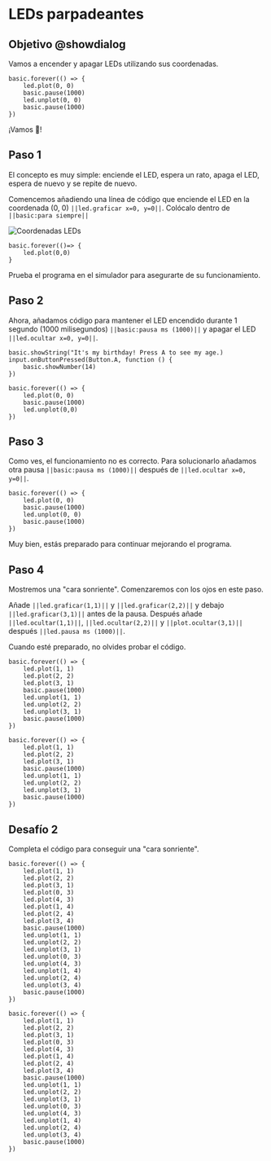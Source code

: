 # LEDs parpadeantes

## Objetivo @showdialog

Vamos a encender y apagar LEDs utilizando sus coordenadas.


```blocks
basic.forever(() => {
    led.plot(0, 0)
    basic.pause(1000)
    led.unplot(0, 0)
    basic.pause(1000)
})
```
¡Vamos 🚀!

## Paso 1

El concepto es muy simple: enciende el LED, espera un rato, apaga el LED, espera de nuevo y se repite de nuevo.

Comencemos añadiendo una línea de código que enciende el LED en la coordenada (0, 0) ``||led.graficar x=0, y=0||``. Colócalo dentro de `` ||basic:para siempre||`` 

![Coordenadas LEDs](/static/microbit-led-coords.png)

```blocks
basic.forever(()=> {
    led.plot(0,0)
}
```

Prueba el programa en el simulador para asegurarte de su funcionamiento.

## Paso 2

Ahora, añadamos código para mantener el LED encendido durante 1 segundo (1000 milisegundos) ``||basic:pausa ms (1000)||`` y apagar el LED ``||led.ocultar x=0, y=0||``.

```sim
basic.showString("It's my birthday! Press A to see my age.)
input.onButtonPressed(Button.A, function () {
    basic.showNumber(14)
})
```

```blocks
basic.forever(() => {
    led.plot(0, 0)
    basic.pause(1000)
    led.unplot(0,0)
})
```

## Paso 3

Como ves, el funcionamiento no es correcto. Para solucionarlo añadamos otra pausa ``||basic:pausa ms (1000)||`` después de ``||led.ocultar x=0, y=0||``.

```blocks
basic.forever(() => {
    led.plot(0, 0)
    basic.pause(1000)
    led.unplot(0, 0)
    basic.pause(1000)
})
```
Muy bien, estás preparado para continuar mejorando el programa.


## Paso 4

Mostremos una "cara sonriente". Comenzaremos con los ojos en este paso.

Añade ``||led.graficar(1,1)||`` y ``||led.graficar(2,2)||`` y debajo ``||led.graficar(3,1)||`` antes de la pausa. Después añade ``||led.ocultar(1,1)||``, ``||led.ocultar(2,2)||`` y ``||plot.ocultar(3,1)||`` después ``||led.pausa ms (1000)||``.

Cuando esté preparado, no olvides probar el código.

```sim
basic.forever(() => {
    led.plot(1, 1)
    led.plot(2, 2)
    led.plot(3, 1)
    basic.pause(1000)
    led.unplot(1, 1)
    led.unplot(2, 2)
    led.unplot(3, 1)
    basic.pause(1000)
})
```

```blocks
basic.forever(() => {
    led.plot(1, 1)
    led.plot(2, 2)
    led.plot(3, 1)
    basic.pause(1000)
    led.unplot(1, 1)
    led.unplot(2, 2)
    led.unplot(3, 1)
    basic.pause(1000)
})
```

## Desafío 2

Completa el código para conseguir una "cara sonriente".

```sim
basic.forever(() => {
    led.plot(1, 1)
    led.plot(2, 2)
    led.plot(3, 1)
    led.plot(0, 3)
    led.plot(4, 3)
    led.plot(1, 4)
    led.plot(2, 4)
    led.plot(3, 4)
    basic.pause(1000)
    led.unplot(1, 1)
    led.unplot(2, 2)
    led.unplot(3, 1)
    led.unplot(0, 3)
    led.unplot(4, 3)
    led.unplot(1, 4)
    led.unplot(2, 4)
    led.unplot(3, 4)
    basic.pause(1000)
})
```

```blocks
basic.forever(() => {
    led.plot(1, 1)
    led.plot(2, 2)
    led.plot(3, 1)
    led.plot(0, 3)
    led.plot(4, 3)
    led.plot(1, 4)
    led.plot(2, 4)
    led.plot(3, 4)
    basic.pause(1000)
    led.unplot(1, 1)
    led.unplot(2, 2)
    led.unplot(3, 1)
    led.unplot(0, 3)
    led.unplot(4, 3)
    led.unplot(1, 4)
    led.unplot(2, 4)
    led.unplot(3, 4)
    basic.pause(1000)
})
```
